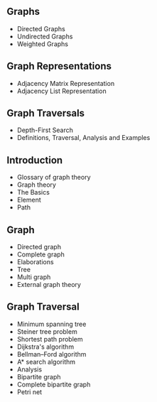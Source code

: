 ## Graphs
- Directed Graphs
- Undirected Graphs
- Weighted Graphs
## Graph Representations
- Adjacency Matrix Representation
- Adjacency List Representation
## Graph Traversals
- Depth-First Search
- Definitions, Traversal, Analysis and Examples
## Introduction
- Glossary of graph theory
- Graph theory
- The Basics
- Element
- Path
## Graph
- Directed graph
- Complete graph
- Elaborations
- Tree
- Multi graph
- External graph theory
## Graph Traversal
- Minimum spanning tree
- Steiner tree problem
- Shortest path problem
- Dijkstra's algorithm
- Bellman–Ford algorithm
- A* search algorithm
- Analysis
- Bipartite graph
- Complete bipartite graph
- Petri net
